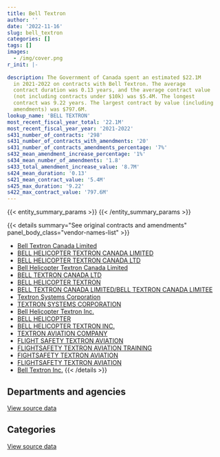 ```yaml
---
title: Bell Textron
author: ''
date: '2022-11-16'
slug: bell_textron
categories: []
tags: []
images:
  - /img/cover.png
r_init: |-
  
description: The Government of Canada spent an estimated $22.1M
  in 2021-2022 on contracts with Bell Textron. The average
  contract duration was 0.13 years, and the average contract value
  (not including contracts under $10k) was $5.4M. The longest
  contract was 9.22 years. The largest contract by value (including
  amendments) was $797.6M.
lookup_name: 'BELL TEXTRON'
most_recent_fiscal_year_total: '22.1M'
most_recent_fiscal_year_year: '2021-2022'
s431_number_of_contracts: '298'
s431_number_of_contracts_with_amendments: '20'
s431_number_of_contracts_amendments_percentage: '7%'
s432_mean_amendment_increase_percentage: '1%'
s434_mean_number_of_amendments: '1.8'
s433_total_amendment_increase_value: '8.7M'
s424_mean_duration: '0.13'
s421_mean_contract_value: '5.4M'
s425_max_duration: '9.22'
s422_max_contract_value: '797.6M'
---
```


<script src="/rmarkdown-libs/htmlwidgets/htmlwidgets.js"></script>
<link href="/rmarkdown-libs/datatables-css/datatables-crosstalk.css" rel="stylesheet" />
<script src="/rmarkdown-libs/datatables-binding/datatables.js"></script>
<script src="/rmarkdown-libs/jquery/jquery-3.6.0.min.js"></script>
<link href="/rmarkdown-libs/dt-core-bootstrap/css/dataTables.bootstrap.min.css" rel="stylesheet" />
<link href="/rmarkdown-libs/dt-core-bootstrap/css/dataTables.bootstrap.extra.css" rel="stylesheet" />
<script src="/rmarkdown-libs/dt-core-bootstrap/js/jquery.dataTables.min.js"></script>
<script src="/rmarkdown-libs/dt-core-bootstrap/js/dataTables.bootstrap.min.js"></script>
<link href="/rmarkdown-libs/crosstalk/css/crosstalk.min.css" rel="stylesheet" />
<script src="/rmarkdown-libs/crosstalk/js/crosstalk.min.js"></script>
<script src="/rmarkdown-libs/htmlwidgets/htmlwidgets.js"></script>
<link href="/rmarkdown-libs/datatables-css/datatables-crosstalk.css" rel="stylesheet" />
<script src="/rmarkdown-libs/datatables-binding/datatables.js"></script>
<script src="/rmarkdown-libs/jquery/jquery-3.6.0.min.js"></script>
<link href="/rmarkdown-libs/dt-core-bootstrap/css/dataTables.bootstrap.min.css" rel="stylesheet" />
<link href="/rmarkdown-libs/dt-core-bootstrap/css/dataTables.bootstrap.extra.css" rel="stylesheet" />
<script src="/rmarkdown-libs/dt-core-bootstrap/js/jquery.dataTables.min.js"></script>
<script src="/rmarkdown-libs/dt-core-bootstrap/js/dataTables.bootstrap.min.js"></script>
<link href="/rmarkdown-libs/crosstalk/css/crosstalk.min.css" rel="stylesheet" />
<script src="/rmarkdown-libs/crosstalk/js/crosstalk.min.js"></script>

{{< entity_summary_params >}}
{{< /entity_summary_params >}}

{{< details summary="See original contracts and amendments" panel_body_class="vendor-names-list" >}}
- [Bell Textron Canada Limited](https://search.open.canada.ca/en/ct/?sort=contract_value_f%20desc&page=1&search_text=%22Bell%20Textron%20Canada%20Limited%22)
- [BELL HELICOPTER TEXTRON CANADA LIMITED](https://search.open.canada.ca/en/ct/?sort=contract_value_f%20desc&page=1&search_text=%22BELL%20HELICOPTER%20TEXTRON%20CANADA%20LIMITED%22)
- [BELL HELICOPTER TEXTRON CANADA LTD](https://search.open.canada.ca/en/ct/?sort=contract_value_f%20desc&page=1&search_text=%22BELL%20HELICOPTER%20TEXTRON%20CANADA%20LTD%22)
- [Bell Helicopter Textron Canada Limited](https://search.open.canada.ca/en/ct/?sort=contract_value_f%20desc&page=1&search_text=%22Bell%20Helicopter%20Textron%20Canada%20Limited%22)
- [BELL TEXTRON CANADA LTD](https://search.open.canada.ca/en/ct/?sort=contract_value_f%20desc&page=1&search_text=%22BELL%20TEXTRON%20CANADA%20LTD%22)
- [BELL HELICOPTER TEXTRON](https://search.open.canada.ca/en/ct/?sort=contract_value_f%20desc&page=1&search_text=%22BELL%20HELICOPTER%20TEXTRON%22)
- [BELL TEXTRON CANADA LIMITED/BELL TEXTRON CANADA LIMITEE](https://search.open.canada.ca/en/ct/?sort=contract_value_f%20desc&page=1&search_text=%22BELL%20TEXTRON%20CANADA%20LIMITED%2fBELL%20TEXTRON%20CANADA%20LIMITEE%22)
- [Textron Systems Corporation](https://search.open.canada.ca/en/ct/?sort=contract_value_f%20desc&page=1&search_text=%22Textron%20Systems%20Corporation%22)
- [TEXTRON SYSTEMS CORPORATION](https://search.open.canada.ca/en/ct/?sort=contract_value_f%20desc&page=1&search_text=%22TEXTRON%20SYSTEMS%20CORPORATION%22)
- [Bell Helicopter Textron Inc.](https://search.open.canada.ca/en/ct/?sort=contract_value_f%20desc&page=1&search_text=%22Bell%20Helicopter%20Textron%20Inc.%22)
- [BELL HELICOPTER](https://search.open.canada.ca/en/ct/?sort=contract_value_f%20desc&page=1&search_text=%22BELL%20HELICOPTER%22)
- [BELL HELICOPTER TEXTRON INC.](https://search.open.canada.ca/en/ct/?sort=contract_value_f%20desc&page=1&search_text=%22BELL%20HELICOPTER%20TEXTRON%20INC.%22)
- [TEXTRON AVIATION COMPANY](https://search.open.canada.ca/en/ct/?sort=contract_value_f%20desc&page=1&search_text=%22TEXTRON%20AVIATION%20COMPANY%22)
- [FLIGHT SAFETY TEXTRON AVIATION](https://search.open.canada.ca/en/ct/?sort=contract_value_f%20desc&page=1&search_text=%22FLIGHT%20SAFETY%20TEXTRON%20AVIATION%22)
- [FLIGHTSAFETY TEXTRON AVIATION TRAINING](https://search.open.canada.ca/en/ct/?sort=contract_value_f%20desc&page=1&search_text=%22FLIGHTSAFETY%20TEXTRON%20AVIATION%20TRAINING%22)
- [FIGHTSAFETY TEXTRON AVIATION](https://search.open.canada.ca/en/ct/?sort=contract_value_f%20desc&page=1&search_text=%22FIGHTSAFETY%20TEXTRON%20AVIATION%22)
- [FLIGHTSAFETY TEXTRON AVIATION](https://search.open.canada.ca/en/ct/?sort=contract_value_f%20desc&page=1&search_text=%22FLIGHTSAFETY%20TEXTRON%20AVIATION%22)
- [Bell Textron Inc.](https://search.open.canada.ca/en/ct/?sort=contract_value_f%20desc&page=1&search_text=%22Bell%20Textron%20Inc.%22)
{{< /details >}}

## Departments and agencies

<div id="htmlwidget-1" style="width:100%;height:auto;" class="datatables html-widget"></div>
<script type="application/json" data-for="htmlwidget-1">{"x":{"style":"bootstrap","filter":"none","vertical":false,"data":[["<a href=\"/departments/dfo-mpo/\">Fisheries and Oceans Canada<\/a>","<a href=\"/departments/dnd-mdn/\">National Defence<\/a>","<a href=\"/departments/nrc-cnrc/\">National Research Council Canada<\/a>","<a href=\"/departments/tc/\">Transport Canada<\/a>"],[null,69481298.66,59427.94,785962.07],[null,69732553.08,48672.5,2874931.12],[6498953.79,null,null,1736578.14],[18605916.19,33674,null,3432943.95]],"container":"<table class=\"table table-striped table-hover row-border order-column display\">\n  <thead>\n    <tr>\n      <th>Department<\/th>\n      <th>2018-2019<\/th>\n      <th>2019-2020<\/th>\n      <th>2020-2021<\/th>\n      <th>2021-2022<\/th>\n    <\/tr>\n  <\/thead>\n<\/table>","options":{"order":[[4,"desc"]],"pageLength":10,"autoWidth":true,"columnDefs":[{"targets":1,"render":"function(data, type, row, meta) {\n    return type !== 'display' ? data : DTWidget.formatCurrency(data, \"$\", 2, 3, \",\", \".\", true, null);\n  }"},{"targets":2,"render":"function(data, type, row, meta) {\n    return type !== 'display' ? data : DTWidget.formatCurrency(data, \"$\", 2, 3, \",\", \".\", true, null);\n  }"},{"targets":3,"render":"function(data, type, row, meta) {\n    return type !== 'display' ? data : DTWidget.formatCurrency(data, \"$\", 2, 3, \",\", \".\", true, null);\n  }"},{"targets":4,"render":"function(data, type, row, meta) {\n    return type !== 'display' ? data : DTWidget.formatCurrency(data, \"$\", 2, 3, \",\", \".\", true, null);\n  }"},{"width":"16%","targets":[1,2,3,4]},{"className":"dt-right","targets":[1,2,3,4]}],"orderClasses":false}},"evals":["options.columnDefs.0.render","options.columnDefs.1.render","options.columnDefs.2.render","options.columnDefs.3.render"],"jsHooks":[]}</script>
<p class="text-right">
<a href="https://github.com/GoC-Spending/contracts-data/tree/main/data/out/vendors/bell_textron/summary_by_fiscal_year_by_department.csv" class="source-data-link btn btn-link">View source data</a>
</p>

## Categories

<div id="htmlwidget-2" style="width:100%;height:auto;" class="datatables html-widget"></div>
<script type="application/json" data-for="htmlwidget-2">{"x":{"style":"bootstrap","filter":"none","vertical":false,"data":[["<a href=\"/categories/facilities_and_construction/\">Facilities and construction<\/a>","<a href=\"/categories/defence/\">Defence<\/a>","<a href=\"/categories/professional_services/\">Professional services<\/a>","<a href=\"/categories/transportation_and_logistics/\">Transportation and logistics<\/a>","<a href=\"/categories/industrial_products_and_services/\">Industrial products and services<\/a>","<a href=\"/categories/human_capital/\">Human capital<\/a>"],[null,69476871.66,15178.23,830211.78,null,4427],[34392.8,69667219.25,null,2877406.1,11804.72,65333.83],[null,null,null,8235531.94,null,null],[null,null,null,22038860.14,null,33674]],"container":"<table class=\"table table-striped table-hover row-border order-column display\">\n  <thead>\n    <tr>\n      <th>Category<\/th>\n      <th>2018-2019<\/th>\n      <th>2019-2020<\/th>\n      <th>2020-2021<\/th>\n      <th>2021-2022<\/th>\n    <\/tr>\n  <\/thead>\n<\/table>","options":{"order":[[4,"desc"]],"dom":"t","pageLength":30,"autoWidth":true,"columnDefs":[{"targets":1,"render":"function(data, type, row, meta) {\n    return type !== 'display' ? data : DTWidget.formatCurrency(data, \"$\", 2, 3, \",\", \".\", true, null);\n  }"},{"targets":2,"render":"function(data, type, row, meta) {\n    return type !== 'display' ? data : DTWidget.formatCurrency(data, \"$\", 2, 3, \",\", \".\", true, null);\n  }"},{"targets":3,"render":"function(data, type, row, meta) {\n    return type !== 'display' ? data : DTWidget.formatCurrency(data, \"$\", 2, 3, \",\", \".\", true, null);\n  }"},{"targets":4,"render":"function(data, type, row, meta) {\n    return type !== 'display' ? data : DTWidget.formatCurrency(data, \"$\", 2, 3, \",\", \".\", true, null);\n  }"},{"width":"16%","targets":[1,2,3,4]},{"className":"dt-right","targets":[1,2,3,4]}],"orderClasses":false,"lengthMenu":[10,25,30,50,100]}},"evals":["options.columnDefs.0.render","options.columnDefs.1.render","options.columnDefs.2.render","options.columnDefs.3.render"],"jsHooks":[]}</script>
<p class="text-right">
<a href="https://github.com/GoC-Spending/contracts-data/tree/main/data/out/vendors/bell_textron/summary_by_fiscal_year_by_category.csv" class="source-data-link btn btn-link">View source data</a>
</p>
